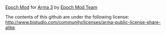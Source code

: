 [Epoch Mod](http://epochmod.com) for [Arma 3](http://arma3.com) by [Epoch Mod Team](https://github.com/EpochModTeam/Epoch)

The contents of this github are under the following license:
http://www.bistudio.com/community/licenses/arma-public-license-share-alike
